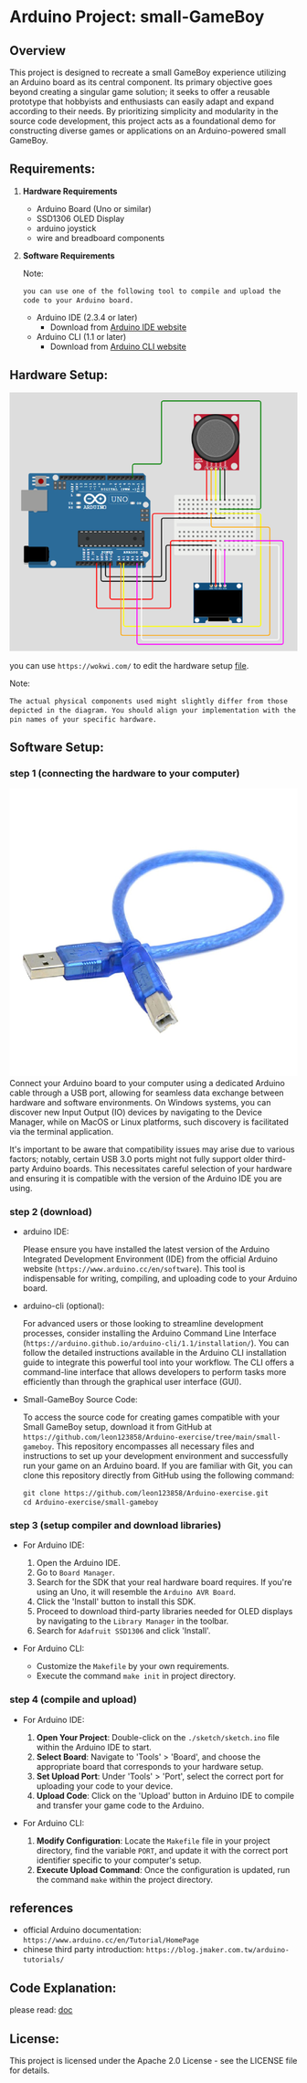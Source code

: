 # Arduino Project: small-GameBoy

## Overview

This project is designed to recreate a small GameBoy experience utilizing an Arduino board as its central component. Its primary objective goes beyond creating a singular game solution; it seeks to offer a reusable prototype that hobbyists and enthusiasts can easily adapt and expand according to their needs. By prioritizing simplicity and modularity in the source code development, this project acts as a foundational demo for constructing diverse games or applications on an Arduino-powered small GameBoy.

## Requirements:

1.  **Hardware Requirements**

    - Arduino Board (Uno or similar)
    - SSD1306 OLED Display
    - arduino joystick
    - wire and breadboard components

2.  **Software Requirements**

    Note:

        you can use one of the following tool to compile and upload the code to your Arduino board.

    - Arduino IDE (2.3.4 or later)
      - Download from [Arduino IDE website](https://www.arduino.cc/en/software)
    - Arduino CLI (1.1 or later)
      - Download from [Arduino CLI website](https://arduino.github.io/arduino-cli/)

## Hardware Setup:

![demo](./docs/image.png)

you can use `https://wokwi.com/` to edit the hardware setup [file](./diagram.json).

Note:

    The actual physical components used might slightly differ from those depicted in the diagram. You should align your implementation with the pin names of your specific hardware.

## Software Setup:

### step 1 (connecting the hardware to your computer)

![dedicated Arduino cable](image.png)
Connect your Arduino board to your computer using a dedicated Arduino cable through a USB port, allowing for seamless data exchange between hardware and software environments. On Windows systems, you can discover new Input Output (IO) devices by navigating to the Device Manager, while on MacOS or Linux platforms, such discovery is facilitated via the terminal application.

It's important to be aware that compatibility issues may arise due to various factors; notably, certain USB 3.0 ports might not fully support older third-party Arduino boards. This necessitates careful selection of your hardware and ensuring it is compatible with the version of the Arduino IDE you are using.

### step 2 (download)

- arduino IDE:

  Please ensure you have installed the latest version of the Arduino Integrated Development Environment (IDE) from the official Arduino website (`https://www.arduino.cc/en/software`). This tool is indispensable for writing, compiling, and uploading code to your Arduino board.

- arduino-cli (optional):

  For advanced users or those looking to streamline development processes, consider installing the Arduino Command Line Interface (`https://arduino.github.io/arduino-cli/1.1/installation/`). You can follow the detailed instructions available in the Arduino CLI installation guide to integrate this powerful tool into your workflow. The CLI offers a command-line interface that allows developers to perform tasks more efficiently than through the graphical user interface (GUI).

- Small-GameBoy Source Code:

  To access the source code for creating games compatible with your Small GameBoy setup, download it from GitHub at `https://github.com/leon123858/Arduino-exercise/tree/main/small-gameboy`. This repository encompasses all necessary files and instructions to set up your development environment and successfully run your game on an Arduino board. If you are familiar with Git, you can clone this repository directly from GitHub using the following command:

  ```
  git clone https://github.com/leon123858/Arduino-exercise.git
  cd Arduino-exercise/small-gameboy
  ```

### step 3 (setup compiler and download libraries)

- For Arduino IDE:

  1.  Open the Arduino IDE.
  2.  Go to `Board Manager`.
  3.  Search for the SDK that your real hardware board requires. If you're using an Uno, it will resemble the `Arduino AVR Board`.
  4.  Click the 'Install' button to install this SDK.
  5.  Proceed to download third-party libraries needed for OLED displays by navigating to the `Library Manager` in the toolbar.
  6.  Search for `Adafruit SSD1306` and click 'Install'.

- For Arduino CLI:
  - Customize the `Makefile` by your own requirements.
  - Execute the command `make init` in project directory.

### step 4 (compile and upload)

- For Arduino IDE:

  1.  **Open Your Project**: Double-click on the `./sketch/sketch.ino` file within the Arduino IDE to start.
  2.  **Select Board**: Navigate to 'Tools' > 'Board', and choose the appropriate board that corresponds to your hardware setup.
  3.  **Set Upload Port**: Under 'Tools' > 'Port', select the correct port for uploading your code to your device.
  4.  **Upload Code**: Click on the 'Upload' button in Arduino IDE to compile and transfer your game code to the Arduino.

- For Arduino CLI:

  1.  **Modify Configuration**: Locate the `Makefile` file in your project directory, find the variable `PORT`, and update it with the correct port identifier specific to your computer's setup.
  2.  **Execute Upload Command**: Once the configuration is updated, run the command `make` within the project directory.

## references

- official Arduino documentation: `https://www.arduino.cc/en/Tutorial/HomePage`
- chinese third party introduction: `https://blog.jmaker.com.tw/arduino-tutorials/`

## Code Explanation:

please read: [doc](./docs)

## License:

This project is licensed under the Apache 2.0 License - see the LICENSE file for details.
